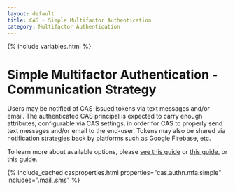 ```yaml
---
layout: default
title: CAS - Simple Multifactor Authentication
category: Multifactor Authentication
---
```


{% include variables.html %}

# Simple Multifactor Authentication - Communication Strategy

Users may be notified of CAS-issued tokens via text messages and/or email. The
authenticated CAS principal is expected to carry enough attributes, configurable via CAS settings, in order for CAS to properly send text messages
and/or email to the end-user. Tokens may also be shared via notification strategies back by platforms such as Google Firebase, etc.

To learn more about available options, please [see this guide](../notifications/SMS-Messaging-Configuration.html)
or [this guide](../notifications/Sending-Email-Configuration.html), or [this guide](../notifications/Notifications-Configuration.html).

{% include_cached casproperties.html properties="cas.authn.mfa.simple" includes=".mail,.sms" %}

